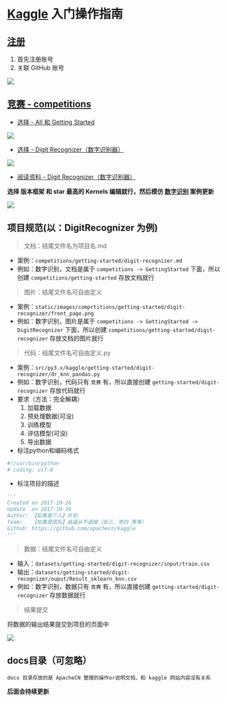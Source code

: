 # [Kaggle](https://www.kaggle.com) 入门操作指南

## [注册](https://www.kaggle.com/?login=true)

1. 首先注册账号
2. 关联 GitHub 账号

![](../static/images/docs/login.jpg)

## [竞赛 - competitions](https://www.kaggle.com/competitions)

* [选择 - All 和 Getting Started](https://www.kaggle.com/competitions?sortBy=deadline&group=all&page=1&pageSize=20&segment=gettingStarted)

![](..//static/images/docs/All-GettingStarted.jpg)

* [选择 - Digit Recognizer（数字识别器）](https://www.kaggle.com/c/digit-recognizer)

![](../static/images/docs/choose-digit-recognizer.jpg)

* [阅读资料 - Digit Recognizer（数字识别器）](https://www.kaggle.com/c/digit-recognizer)

**选择 版本框架 和 star 最高的 Kernels 编辑就行，然后模仿 [**数字识别**](/competitions/getting-started/digit-recognizer) 案例更新**

![](/static/images/docs/read-digit-recognizer.jpg)

## 项目规范(以：DigitRecognizer 为例)

> 文档：结尾文件名为项目名.md

* 案例：`competitions/getting-started/digit-recognizer.md`
* 例如：数字识别，文档是属于 `competitions -> GettingStarted` 下面，所以创建 `competitions/getting-started` 存放文档就行

> 图片：结尾文件名可自由定义

* 案例：`static/images/comprtitions/getting-started/digit-recognizer/front_page.png`
* 例如：数字识别，图片是属于 `competitions -> GettingStarted -> DigitRecognizer` 下面，所以创建 `competitions/getting-started/digit-recognizer` 存放文档的图片就行


> 代码：结尾文件名可自由定义.py

* 案例：`src/py3.x/kaggle/getting-started/digit-recognizer/dr_knn_pandas.py`
* 例如：数字识别，代码只有 `竞赛` 有，所以直接创建 `getting-started/digit-recognizer` 存放代码就行
* 要求（方法：完全解耦）
    1. 加载数据
    2. 预处理数据(可没)
    3. 训练模型
    4. 评估模型(可没)
    5. 导出数据
* 标注python和编码格式

```python
#!/usr/bin/python
# coding: utf-8
```

*  标注项目的描述

```python
'''
Created on 2017-10-26
Update  on 2017-10-26
Author: 【如果是个人】片刻
Team:   【如果是团队】装逼从不退缩（张三、李四 等等）
Github: https://github.com/apachecn/kaggle
'''
```

> 数据：结尾文件名可自由定义

* 输入：`datasets/getting-started/digit-recognizer/input/train.csv`
* 输出：`datasets/getting-started/digit-recognizer/ouput/Result_sklearn_knn.csv`
* 例如：数字识别，数据只有 `竞赛` 有，所以直接创建 `getting-started/digit-recognizer` 存放数据就行

> 结果提交

将数据的输出结果提交到项目的页面中

<a href="https://www.kaggle.com/c/digit-recognizer/submit" target="_blank">
<img src="../static/images/docs/kaggle-submit.jpg">
</a>

## docs目录（可忽略）

`docs 目录存放的是 ApacheCN 整理的操作or说明文档，和 kaggle 网站内容没有关系`

**后面会持续更新**
